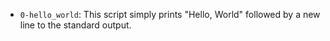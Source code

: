 - `0-hello_world`: This script simply prints "Hello, World" followed by a new line to the standard output.

